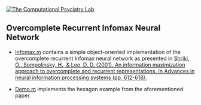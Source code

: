 [cpl-logo]: http://www.computational-psychiatry.com/uploads/2/5/5/7/25574908/1475154498.png "The Computational Psyciatry Lab"

[![The Computational Psyciatry Lab][cpl-logo]](http://www.computational-psychiatry.com/)

## Overcomplete Recurrent Infomax Neural Network

* [Infomax.m](./Infomax.m) contains a simple object-oriented implementation of the overcomplete recurrent Infomax neural network as presented in [Shriki, O., Sompolinsky, H., & Lee, D. D. (2001). An information maximization approach to overcomplete and recurrent representations. In Advances in neural information processing systems (pp. 612-618).](http://papers.nips.cc/paper/1863-an-information-maximization-approach-to-overcomplete-and-recurrent-representations)

* [Demo.m](./Demo.m) implements the hexagon example from the aforementioned paper. 
